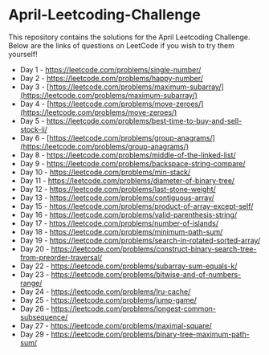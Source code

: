# April-Leetcoding-Challenge
This repository contains the solutions for the April Leetcoding Challenge. Below are the links of questions on LeetCode if you wish to try them yourself!

* Day 1 - https://leetcode.com/problems/single-number/
* Day 2 - https://leetcode.com/problems/happy-number/
* Day 3  - [https://leetcode.com/problems/maximum-subarray/](https://leetcode.com/problems/maximum-subarray/)
* Day 4  - [https://leetcode.com/problems/move-zeroes/](https://leetcode.com/problems/move-zeroes/)
* Day 5 - https://leetcode.com/problems/best-time-to-buy-and-sell-stock-ii/
* Day 6  - [https://leetcode.com/problems/group-anagrams/](https://leetcode.com/problems/group-anagrams/)
* Day 8 - https://leetcode.com/problems/middle-of-the-linked-list/ 
* Day 9 - https://leetcode.com/problems/backspace-string-compare/ 
* Day 10 - https://leetcode.com/problems/min-stack/ 
* Day 11 - https://leetcode.com/problems/diameter-of-binary-tree/ 
* Day 12 - https://leetcode.com/problems/last-stone-weight/
* Day 13 - https://leetcode.com/problems/contiguous-array/ 
* Day 15 - https://leetcode.com/problems/product-of-array-except-self/
* Day 16 - https://leetcode.com/problems/valid-parenthesis-string/ 
* Day 17 - https://leetcode.com/problems/number-of-islands/
* Day 18 - https://leetcode.com/problems/minimum-path-sum/
* Day 19 - https://leetcode.com/problems/search-in-rotated-sorted-array/
* Day 20 - https://leetcode.com/problems/construct-binary-search-tree-from-preorder-traversal/
* Day 22 - https://leetcode.com/problems/subarray-sum-equals-k/ 
* Day 23 - https://leetcode.com/problems/bitwise-and-of-numbers-range/
* Day 24 - https://leetcode.com/problems/lru-cache/
* Day 25 - https://leetcode.com/problems/jump-game/
* Day 26 - https://leetcode.com/problems/longest-common-subsequence/
* Day 27 - https://leetcode.com/problems/maximal-square/
* Day 29 - https://leetcode.com/problems/binary-tree-maximum-path-sum/ 
